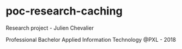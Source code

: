 # poc-research-caching
Research project - Julien Chevalier 

Professional Bachelor Applied Information Technology @PXL - 2018
